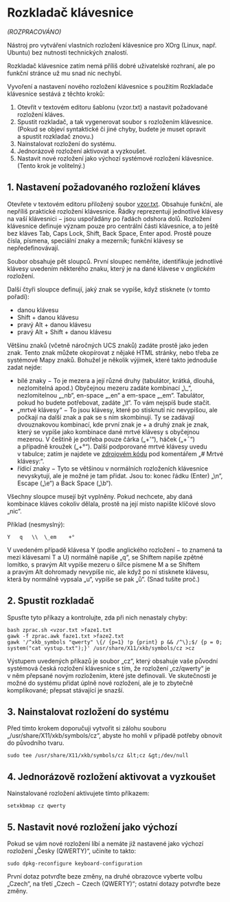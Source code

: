 # Rozkladač klávesnice

*(ROZPRACOVÁNO)*

Nástroj pro vytváření vlastních rozložení klávesnice pro XOrg (Linux, např. Ubuntu) bez nutnosti technických znalostí.

Rozkladač klávesnice zatím nemá příliš dobré uživatelské rozhraní, ale po funkční stránce už mu snad nic nechybí.

Vyvoření a nastavení nového rozložení klávesnice s použitím Rozkladače klávesnice sestává z těchto kroků:

1. Otevřít v textovém editoru šablonu (vzor.txt) a nastavit požadované rozložení kláves.
2. Spustit rozkladač, a tak vygenerovat soubor s rozložením klávesnice. (Pokud se objeví syntaktické či jiné chyby, budete je muset opravit a spustit rozkladač znovu.)
3. Nainstalovat rozložení do systému.
4. Jednorázově rozložení aktivovat a vyzkoušet.
5. Nastavit nové rozložení jako výchozí systémové rozložení klávesnice. (Tento krok je volitelný.)

## 1. Nastavení požadovaného rozložení kláves

Otevřete v textovém editoru přiložený soubor [vzor.txt](vzor.txt). Obsahuje funkční,
ale nepříliš praktické rozložení klávesnice. Řádky reprezentují jednotlivé klávesy na
vaší klávesnici − jsou uspořádány po řadách odshora dolů. Rozložení klávesnice definuje
význam pouze pro centrální části klávesnice, a to ještě bez kláves Tab, Caps Lock,
Shift, Back Space, Enter apod. Prostě pouze čísla, písmena, speciální znaky a mezerník;
funkční klávesy se nepředefinovávají.

Soubor obsahuje pět sloupců. První sloupec neměňte, identifikuje jednotlivé klávesy
uvedením některého znaku, který je na dané klávese v *anglickém* rozložení.

Další čtyři sloupce definují, jaký znak se vypíše, když stisknete (v tomto pořadí):

* danou klávesu
* Shift + danou klávesu
* pravý Alt + danou klávesu
* pravý Alt + Shift + danou klávesu

Většinu znaků (včetně náročných UCS znaků) zadáte prostě jako jeden znak. Tento znak
můžete okopírovat z nějaké HTML stránky, nebo třeba ze systémové Mapy znaků.
Bohužel je několik výjimek, které takto jednoduše zadat nejde:

* bílé znaky − To je mezera a její různé druhy (tabulátor, krátká, dlouhá, nezlomitelná apod.) Obyčejnou mezeru zadáte kombinací „\\\_“, nezlomitelnou „\_nb“, en-space „\_en“ a em-space „\_em“. Tabulátor, pokud ho budete potřebovat, zadáte „\\t“. To vám nejspíš bude stačit.
* „mrtvé klávesy“ − To jsou klávesy, které po stisknutí nic nevypíšou, ale počkají na další znak a pak se s ním skombinují. Ty se zadávají dvouznakovou kombinací, kde první znak je + a druhý znak je znak, který se vypíše jako kombinace dané mrtvé klávesy s obyčejnou mezerou. V češtině je potřeba pouze čárka („+'“), háček („+¯“) a případně kroužek („+°“). Další podporované mrtvé klávesy uvedu v tabulce; zatím je najdete ve [zdrojovém kódu](zprac.sh) pod komentářem „# Mrtvé klávesy:“.
* řídicí znaky − Tyto se většinou v normálních rozloženích klávesnice nevyskytují, ale je možné je tam přidat. Jsou to: konec řádku (Enter) „\\n“, Escape („\\e“) a Back Space („\\b“).

Všechny sloupce musejí být vyplněny. Pokud nechcete, aby daná kombinace kláves cokoliv dělala, prostě na její místo napište klíčové slovo „nic“.

Příklad (nesmyslný):

    Y   q   \\  \_em    +°

V uvedeném případě klávesa Y (podle anglického rozložení − to znamená ta mezi klávesami T a U) normálně napíše „q“, se Shiftem napíše zpětné lomítko, s pravým Alt vypíše mezeru o šířce písmene M a se Shiftem a pravým Alt dohromady nevypíše nic, ale když po ní stisknete klávesu, která by normálně vypsala „u“, vypíše se pak „ů“. (Snad tušíte proč.)

## 2. Spustit rozkladač

Spusťte tyto příkazy a kontrolujte, zda při nich nenastaly chyby:

`bash zprac.sh <vzor.txt >faze1.txt`<br>
`gawk -f zprac.awk faze1.txt >faze2.txt`<br>
`gawk '/^xkb_symbols "qwerty" \{/ {p=1} !p {print} p && /^\};$/ {p = 0; system("cat vystup.txt");}' /usr/share/X11/xkb/symbols/cz >cz`

Výstupem uvedených příkazů je soubor „cz“, který obsahuje vaše původní systémová
česká rozložení klávesnice s tím, že rozložení „cz/qwerty“ je v něm přepsané
novým rozložením, které jste definovali.
Ve skutečnosti je možné do systému přidat úplně nové rozložení, ale je to
zbytečně komplikované; přepsat stávající je snazší.

## 3. Nainstalovat rozložení do systému

Před tímto krokem doporučuji vytvořit si zálohu souboru „/usr/share/X11/xkb/symbols/cz“, abyste ho mohli v případě potřeby obnovit do původního tvaru.

`sudo tee /usr/share/X11/xkb/symbols/cz &lt;cz &gt;/dev/null`

## 4. Jednorázově rozložení aktivovat a vyzkoušet

Nainstalované rozložení aktivujete tímto příkazem:

`setxkbmap cz qwerty`

## 5. Nastavit nové rozložení jako výchozí

Pokud se vám nové rozložení líbí a nemáte již nastavené jako výchozí rozložení „Česky (QWERTY)“, učiníte to takto:

`sudo dpkg-reconfigure keyboard-configuration`

První dotaz potvrďte beze změny, na druhé obrazovce vyberte volbu „Czech“, na třetí „Czech − Czech (QWERTY)“; ostatní dotazy potvrďte beze změny.
